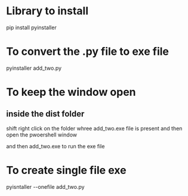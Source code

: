 # Library to install 
pip install pyinstaller

# To convert the .py file to exe file
pyinstaller add_two.py

# To keep the window open
## inside the dist folder
shift right click on the folder whree add_two.exe file is present
and then open the pwoershell window

and then add_two.exe  to run the exe file

# To create single file exe 
pyisntaller --onefile add_two.py
